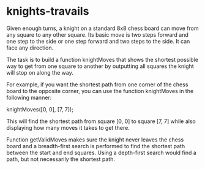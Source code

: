 # knights-travails

Given enough turns, a knight on a standard 8x8 chess board can move from any square to any other square. Its basic move is two steps forward and one step to the side or one step forward and two steps to the side. It can face any direction.

The task is to build a function knightMoves that shows the shortest possible way to get from one square to another by outputting all squares the knight will stop on along the way.

For example, if you want the shortest path from one corner of the chess board to the opposite corner, you can use the function knightMoves in the following manner:

knightMoves([0, 0], [7, 7]);

This will find the shortest path from square [0, 0] to square [7, 7] while also displaying how many moves it takes to get there.

Function getValidMoves makes sure the knight never leaves the chess board and a breadth-first search is performed to find the shortest path between the start and end squares. Using a depth-first search would find a path, but not necessarily the shortest path.

